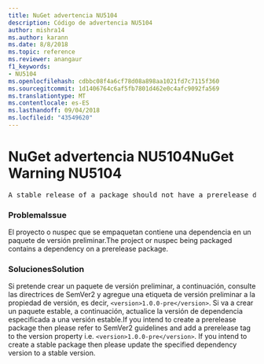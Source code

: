 ```yaml
---
title: NuGet advertencia NU5104
description: Código de advertencia NU5104
author: mishra14
ms.author: karann
ms.date: 8/8/2018
ms.topic: reference
ms.reviewer: anangaur
f1_keywords:
- NU5104
ms.openlocfilehash: cdbbc08f4a6cf78d08a898aa1021fd7c7115f360
ms.sourcegitcommit: 1d1406764c6af5fb7801d462e0c4afc9092fa569
ms.translationtype: MT
ms.contentlocale: es-ES
ms.lasthandoff: 09/04/2018
ms.locfileid: "43549620"
---
```

# <a name="nuget-warning-nu5104"></a><span data-ttu-id="44dce-103">NuGet advertencia NU5104</span><span class="sxs-lookup"><span data-stu-id="44dce-103">NuGet Warning NU5104</span></span>
<pre>A stable release of a package should not have a prerelease dependency. Either modify the version spec of dependency "NuGet.Versioning [4.7.0-preview4.5065, )" or update the version field in the nuspec.</pre>

### <a name="issue"></a><span data-ttu-id="44dce-104">Problema</span><span class="sxs-lookup"><span data-stu-id="44dce-104">Issue</span></span>

<span data-ttu-id="44dce-105">El proyecto o nuspec que se empaquetan contiene una dependencia en un paquete de versión preliminar.</span><span class="sxs-lookup"><span data-stu-id="44dce-105">The project or nuspec being packaged contains a dependency on a prerelease package.</span></span>


### <a name="solution"></a><span data-ttu-id="44dce-106">Soluciones</span><span class="sxs-lookup"><span data-stu-id="44dce-106">Solution</span></span>

<span data-ttu-id="44dce-107">Si pretende crear un paquete de versión preliminar, a continuación, consulte las directrices de SemVer2 y agregue una etiqueta de versión preliminar a la propiedad de versión, es decir, `<version>1.0.0-pre</version>`. Si va a crear un paquete estable, a continuación, actualice la versión de dependencia especificada a una versión estable.</span><span class="sxs-lookup"><span data-stu-id="44dce-107">If you intend to create a prerelease package then please refer to SemVer2 guidelines and add a prerelease tag to the version property i.e. `<version>1.0.0-pre</version>`. If you intend to create a stable package then please update the specified dependency version to a stable version.</span></span>

